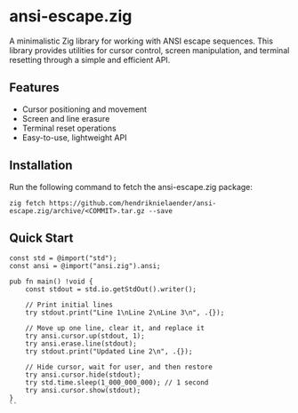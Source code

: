 # ansi-escape.zig

A minimalistic Zig library for working with ANSI escape sequences. This library provides utilities for cursor control, screen manipulation, and terminal resetting through a simple and efficient API.

## Features

- Cursor positioning and movement
- Screen and line erasure
- Terminal reset operations
- Easy-to-use, lightweight API

## Installation

Run the following command to fetch the ansi-escape.zig package:
```shell
zig fetch https://github.com/hendriknielaender/ansi-escape.zig/archive/<COMMIT>.tar.gz --save
```

## Quick Start

```zig
const std = @import("std");
const ansi = @import("ansi.zig").ansi;

pub fn main() !void {
    const stdout = std.io.getStdOut().writer();

    // Print initial lines
    try stdout.print("Line 1\nLine 2\nLine 3\n", .{});

    // Move up one line, clear it, and replace it
    try ansi.cursor.up(stdout, 1);
    try ansi.erase.line(stdout);
    try stdout.print("Updated Line 2\n", .{});

    // Hide cursor, wait for user, and then restore
    try ansi.cursor.hide(stdout);
    try std.time.sleep(1_000_000_000); // 1 second
    try ansi.cursor.show(stdout);
}
``

